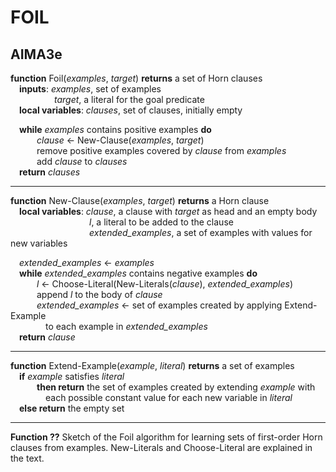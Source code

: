 # FOIL

## AIMA3e
__function__ Foil(_examples_, _target_) __returns__ a set of Horn clauses  
&emsp;__inputs__: _examples_, set of examples  
&emsp;&emsp;&emsp;&emsp;&emsp;_target_, a literal for the goal predicate  
&emsp;__local variables__: _clauses_, set of clauses, initially empty  

&emsp;__while__ _examples_ contains positive examples __do__  
&emsp;&emsp;&emsp;_clause_ &larr; New-Clause(_examples_, _target_)  
&emsp;&emsp;&emsp;remove positive examples covered by _clause_ from _examples_  
&emsp;&emsp;&emsp;add _clause_ to _clauses_  
&emsp;__return__ _clauses_  

---
__function__ New-Clause(_examples_, _target_) __returns__ a Horn clause  
&emsp;__local variables__: _clause_, a clause with _target_ as head and an empty body  
&emsp;&emsp;&emsp;&emsp;&emsp;&emsp;&emsp;&emsp;&emsp;_l_, a literal to be added to the clause  
&emsp;&emsp;&emsp;&emsp;&emsp;&emsp;&emsp;&emsp;&emsp;*extended_examples*, a set of examples with values for new variables  

&emsp;*extended_examples* &larr; _examples_  
&emsp;__while__ *extended_examples* contains negative examples __do__  
&emsp;&emsp;&emsp;_l_ &larr; Choose-Literal(New-Literals(_clause_), *extended_examples*)  
&emsp;&emsp;&emsp;append _l_ to the body of _clause_  
&emsp;&emsp;&emsp;*extended_examples* &larr; set of examples created by applying Extend-Example  
&emsp;&emsp;&emsp;&emsp;to each example in *extended_examples*  
&emsp;__return__ _clause_  

---
__function__ Extend-Example(_example_, _literal_) __returns__ a set of examples  
&emsp;__if__ _example_ satisfies _literal_  
&emsp;&emsp;&emsp;__then return__ the set of examples created by extending _example_ with  
&emsp;&emsp;&emsp;&emsp;each possible constant value for each new variable in _literal_  
&emsp;__else return__ the empty set  

---
__Function ??__ Sketch of the Foil algorithm for learning sets of first-order Horn clauses from examples. New-Literals and Choose-Literal are explained in the text.
